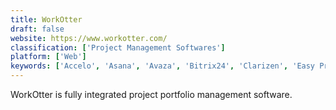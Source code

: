 ```yaml
---
title: WorkOtter
draft: false 
website: https://www.workotter.com/
classification: ['Project Management Softwares']
platform: ['Web']
keywords: ['Accelo', 'Asana', 'Avaza', 'Bitrix24', 'Clarizen', 'Easy Projects', 'Forecast', 'Jira', 'Keyedin Projects', 'Mavenlink', 'Ravetree', 'Samepage', 'Sciforma', 'SpiraPlan', 'Trello', 'Workfront', 'todo.vu']
---
```

WorkOtter is fully integrated project portfolio management software.